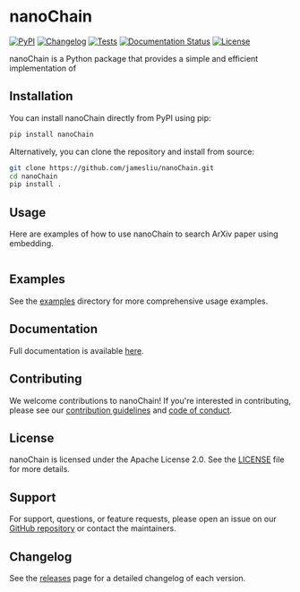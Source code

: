 # nanoChain

[![PyPI](https://img.shields.io/pypi/v/nanoChain.svg)](https://pypi.org/project/nanoChain/)
[![Changelog](https://img.shields.io/github/v/release/jamesliu/nanoChain?include_prereleases&label=changelog)](https://github.com/jamesliu/nanoChain/releases)
[![Tests](https://github.com/jamesliu/nanoChain/workflows/Test/badge.svg)](https://github.com/jamesliu/nanoChain/actions?query=workflow%3ATest)
[![Documentation Status](https://readthedocs.org/projects/nanoChain/badge/?version=stable)](http://nanoChain.readthedocs.org/en/stable/?badge=stable)
[![License](https://img.shields.io/badge/license-Apache%202.0-blue.svg)](https://github.com/jamesliu/nanoChain/blob/main/LICENSE)

nanoChain is a Python package that provides a simple and efficient implementation of 

## Installation

You can install nanoChain directly from PyPI using pip:

```bash
pip install nanoChain
```

Alternatively, you can clone the repository and install from source:

```bash
git clone https://github.com/jamesliu/nanoChain.git
cd nanoChain
pip install .
```

## Usage

Here are examples of how to use nanoChain to search ArXiv paper using embedding.

```bash
```

## Examples
See the [examples](./examples) directory for more comprehensive usage examples.

## Documentation

Full documentation is available [here](https://nanochain.readthedocs.io/en/latest/).

## Contributing

We welcome contributions to nanoChain! If you're interested in contributing, please see our [contribution guidelines](./CONTRIBUTING.md) and [code of conduct](./CODE_OF_CONDUCT.md).

## License

nanoChain is licensed under the Apache License 2.0. See the [LICENSE](./LICENSE) file for more details.

## Support

For support, questions, or feature requests, please open an issue on our [GitHub repository](https://github.com/jamesliu/nanoChain/issues) or contact the maintainers.

## Changelog

See the [releases](https://github.com/jamesliu/nanoChain/releases) page for a detailed changelog of each version.


